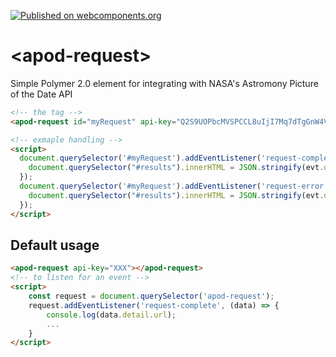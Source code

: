[![Published on webcomponents.org](https://img.shields.io/badge/webcomponents.org-published-blue.svg?style=flat-square)](https://www.webcomponents.org/element/gthmb/apod-request)
# \<apod-request\>

Simple Polymer 2.0 element for integrating with NASA&#39;s Astromony Picture of the Date API

<!--
```
<custom-element-demo>
  <template>
    <script src="../webcomponentsjs/webcomponents-lite.js"></script>
    <link rel="import" href="apod-request.html">
    <div class="result-container">
    <pre id="results" class="result">Result will show here</pre>
    </div>
    <next-code-block></next-code-block>
  </template>
</custom-element-demo>
```
-->
```html
<!-- the tag -->
<apod-request id="myRequest" api-key="Q2S9UOPbcMVSPCCL8uIjI7Mq7dTgGnW4VBUiiuo1"></apod-request>

<!-- exmaple handling -->
<script>
  document.querySelector('#myRequest').addEventListener('request-complete', (evt) => {
    document.querySelector("#results").innerHTML = JSON.stringify(evt.detail, null, 2);
  });
  document.querySelector('#myRequest').addEventListener('request-error', (evt) => {
    document.querySelector("#results").innerHTML = JSON.stringify(evt.detail, null, 2);
  });
</script>
```

## Default usage
```html
<apod-request api-key="XXX"></apod-request>
<!-- to listen for an event -->
<script>
    const request = document.querySelector('apod-request');
    request.addEventListener('request-complete', (data) => {
        console.log(data.detail.url);
        ...
    }
</script>
```
